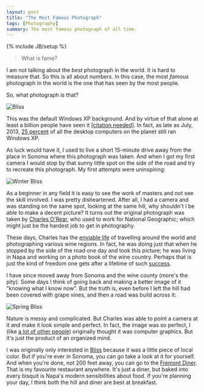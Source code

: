 ```yaml
---
layout: post
title: "The Most Famous Photograph"
tags: [Photography]
summary: The most famous photograph of all time.
---
```

{% include JB/setup %}

> What is fame?

I am not talking about the *best* photograph in the world. It is hard to measure that. So this is all about numbers. In this case, the most *famous* photograph in the world is the one that has seen by the most people.

So, what photograph is that?

![Bliss](https://upload.wikimedia.org/wikipedia/en/7/7d/Bliss.png)

This was the default Windows XP background. And by virtue of that alone at least a billion people have seen it [[citation needed]](https://xkcd.com/285/). In fact, as late as July, 2013, [25 percent](http://www.zdnet.com/article/how-long-before-microsoft-windows-xp-disappears/) of all the desktop computers on the planet still ran Windows XP.

As luck would have it, I used to live a short 15-minute drive away from the place in Sonoma where this photograph was taken. And when I got my first camera I would stop by that sunny little spot on the side of the road and try to recreate this photograph. My first attempts were uninspiring:

<img src="https://c2.staticflickr.com/6/5546/12732868423_07086b58e3_n.jpg"
srcset="https://c2.staticflickr.com/6/5546/12732868423_07086b58e3_m.jpg 240w,
https://c2.staticflickr.com/6/5546/12732868423_07086b58e3_n.jpg 320w,
https://c2.staticflickr.com/6/5546/12732868423_07086b58e3.jpg 500w,
https://c2.staticflickr.com/6/5546/12732868423_07086b58e3_z.jpg 640w" 
sizes="(max-width: 40em) 100vw, 50vw"
alt="Winter Bliss">

As a beginner in any field it is easy to see the work of masters and not see the skill involved. I was pretty disheartened. After all, I had a camera and was standing on the same spot, looking at the same hill, why shouldn't I be able to make a decent picture? It turns out the original photograph was taken by [Charles O'Rear](https://en.wikipedia.org/wiki/Charles_O%27Rear), who used to work for National Geographic; which might just be the hardest job to get in photography.

These days, Charles has the [enviable life](http://framework.latimes.com/2014/05/30/charles-orears-road-to-bliss/#/0) of travelling around the world and photographing various wine regions. In fact, he was doing just that when he stopped by the side of the road one day and took this picture; he was living in Napa and working on a photo book of the wine country. Perhaps that is just the kind of freedom one gets after a lifetime of such [success](http://www.cnet.com/au/news/its-bliss-behind-the-iconic-windows-xp-photo/).

I have since moved away from Sonoma and the wine county (more's the pity). Some days I think of going back and making a better image of it "knowing what I know now". But the truth is, even before I left the hill had been covered with grape vines, and then a road was build across it:

<img src="https://c2.staticflickr.com/4/3785/13679181035_08dcf77519_n.jpg"
srcset="https://c2.staticflickr.com/4/3785/13679181035_08dcf77519_m.jpg 240w,
https://c2.staticflickr.com/4/3785/13679181035_08dcf77519_n.jpg 320w,
https://c2.staticflickr.com/4/3785/13679181035_08dcf77519.jpg 500w,
https://c2.staticflickr.com/4/3785/13679181035_08dcf77519_z.jpg 640w"
sizes="(max-width: 40em) 100vw, 50vw"
alt="Spring Bliss">

Nature is messy and complicated. But Charles was able to point a camera at it and make it look simple and perfect. In fact, the image was so perfect, I (like [a lot of other people](http://www.slate.com/blogs/future_tense/2014/04/11/charles_o_rear_is_the_photographer_who_took_the_windows_xp_wallpaper_photo.html)) originally thought it was computer graphics. But it's just the product of an organized mind.

I was originally only interested in [Bliss](https://en.wikipedia.org/wiki/Bliss_%28image%29) because it was a little piece of local color. But if you're ever in Sonoma, you can go take a look at it for yourself. And when you're done, not 200 feet away, you can go to the [Fremont Diner](http://www.yelp.com/biz/the-fremont-diner-sonoma). That is my favourite restaurant anywhere. It's just a diner, but baked into every bisquit is Napa's modern sensibilities about food. If you're planning your day, I think both the hill and diner are best at breakfast.
